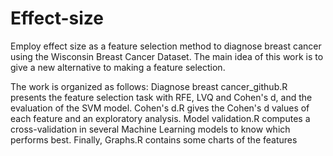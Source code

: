 # Effect-size
Employ effect size as a feature selection method to diagnose breast cancer using the Wisconsin Breast Cancer Dataset. The main idea of this work is to give a new alternative to making a feature selection. 


The work is organized as follows:
Diagnose breast cancer_github.R presents the feature selection task with RFE, LVQ and Cohen's d, and the evaluation of the SVM model.
Cohen's d.R gives the Cohen's d values of each feature and an exploratory analysis.
Model validation.R computes a cross-validation in several Machine Learning models to know which performs best. 
Finally, Graphs.R contains some charts of the features
